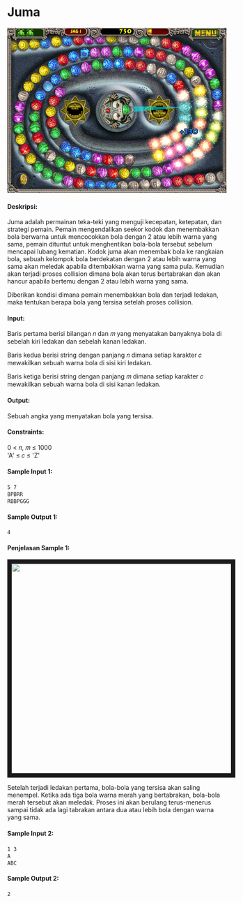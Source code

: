 # Juma
<p align="center">
  <img src="../../../assets/juma.png"/>
</p>

#### Deskripsi: 
Juma adalah permainan teka-teki yang menguji kecepatan, ketepatan, dan strategi pemain. Pemain mengendalikan seekor kodok dan menembakkan bola berwarna untuk mencocokkan bola dengan 2 atau lebih warna yang sama, pemain dituntut untuk menghentikan bola-bola tersebut sebelum mencapai lubang kematian. Kodok juma akan menembak bola ke rangkaian bola, sebuah kelompok bola berdekatan dengan 2 atau lebih warna yang sama akan meledak apabila ditembakkan warna yang sama pula. Kemudian akan terjadi proses collision dimana bola akan terus bertabrakan dan akan hancur apabila bertemu dengan 2 atau lebih warna yang sama.

Diberikan kondisi dimana pemain menembakkan bola dan terjadi ledakan, maka tentukan berapa bola yang tersisa setelah proses collision.

#### Input:
Baris pertama berisi bilangan 𝑛 dan 𝑚 yang menyatakan banyaknya bola di sebelah kiri ledakan dan sebelah kanan ledakan.

Baris kedua berisi string dengan panjang 𝑛 dimana setiap karakter 𝑐 mewakilkan sebuah warna bola di sisi kiri ledakan.

Baris ketiga berisi string dengan panjang 𝑚 dimana setiap karakter 𝑐 mewakilkan sebuah warna bola di sisi kanan ledakan.

#### Output:
Sebuah angka yang menyatakan bola yang tersisa.

#### Constraints:
0 < 𝑛, 𝑚 ≤ 1000<br>
'A' ≤ 𝑐 ≤ 'Z'

#### Sample Input 1:
```
5 7
BPBRR
RBBPGGG
```

#### Sample Output 1:
```
4
```

#### Penjelasan Sample 1:
<p align="center">
  <img src="https://github.com/kaylanFairuz/Archive/assets/162039500/d8eba607-4df1-4073-bd91-3ed547d4ff0d" width="640" height="480" border="10"/>
</p>

Setelah terjadi ledakan pertama, bola-bola yang tersisa akan saling menempel. Ketika ada tiga bola warna merah yang bertabrakan, bola-bola merah tersebut akan meledak. Proses ini akan berulang terus-menerus sampai tidak ada lagi tabrakan antara dua atau lebih bola dengan warna yang sama.

#### Sample Input 2:
```
1 3
A
ABC
```

#### Sample Output 2:
```
2
```
